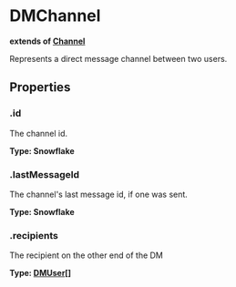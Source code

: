 # DMChannel
**extends of [Channel](/docs/v1/api/channels/channel)**

Represents a direct message channel between two users.
<toc />

## Properties

### .id
The channel id.

**Type: Snowflake**

### .lastMessageId
The channel's last message id, if one was sent.

**Type: Snowflake**

### .recipients
The recipient on the other end of the DM

**Type: [DMUser[]](/docs/v1/api/dmuser)**